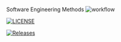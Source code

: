 Software Engineering Methods
![workflow](https://github.com/Aung-Paing-Khant/sem/actions/workflows/main.yml/badge.svg)

[![LICENSE](https://img.shields.io/github/license/Aung-Paing-Khant/sem.svg?style=flat-square)](https://github.com/Aung-Paing-Khant/sem/blob/master/LICENSE)

[![Releases](https://img.shields.io/github/release/Aung-Paing-Khant/sem/all.svg?style=flat-square)](https://github.com/Aung-Paing-Khant/sem/releases)